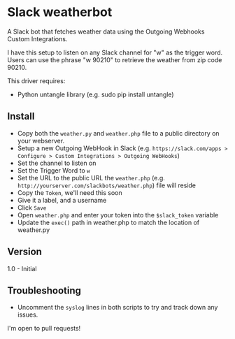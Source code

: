 # Slack weatherbot

A Slack bot that fetches weather data using the Outgoing Webhooks Custom Integrations. 

I have this setup to listen on any Slack channel for "w" as the trigger word. Users can use the phrase "w 90210" to retrieve the weather from zip code 90210. 

This driver requires:
- Python untangle library (e.g. sudo pip install untangle)

## Install
- Copy both the `weather.py` and `weather.php` file to a public directory on your webserver. 
- Setup a new Outgoing WebHook in Slack (e.g. `https://slack.com/apps > Configure > Custom Integrations > Outgoing WebHooks`) 
- Set the channel to listen on
- Set the Trigger Word to `w`
- Set the URL to the public URL the `weather.php` (e.g. `http://yourserver.com/slackbots/weather.php`) file will reside
- Copy the `Token`, we'll need this soon
- Give it a label, and a username
- Click `Save`
- Open `weather.php` and enter your token into the `$slack_token` variable
- Update the `exec()` path in weather.php to match the location of weather.py

## Version
1.0 - Initial

## Troubleshooting
- Uncomment the `syslog` lines in both scripts to try and track down any issues. 

I'm open to pull requests!

